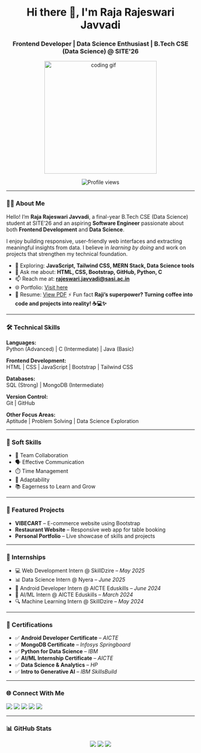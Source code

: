 <h1 align="center">Hi there 👋, I'm Raja Rajeswari Javvadi</h1>
<h3 align="center">Frontend Developer | Data Science Enthusiast | B.Tech CSE (Data Science) @ SITE'26</h3>

<p align="center">
  <img src="https://cdn.hashnode.com/res/hashnode/image/upload/v1681562508365/k96z0x3Vj.gif" width="300" alt="coding gif" />
</p>

<p align="center">
  <img src="https://komarev.com/ghpvc/?username=raja-rajeswari-javvadi&label=Profile%20views&color=0e75b6&style=flat" alt="Profile views" />
</p>

---

### 👩‍💻 About Me

Hello! I’m **Raja Rajeswari Javvadi**, a final-year B.Tech CSE (Data Science) student at SITE’26 and an aspiring **Software Engineer** passionate about both **Frontend Development** and **Data Science**.

I enjoy building responsive, user-friendly web interfaces and extracting meaningful insights from data. I believe in *learning by doing* and work on projects that strengthen my technical foundation.

- 🌱 Exploring: **JavaScript, Tailwind CSS, MERN Stack, Data Science tools**
- 💬 Ask me about: **HTML, CSS, Bootstrap, GitHub, Python, C**
- 📫 Reach me at: **rajeswari.javvadi@sasi.ac.in**
- 🌐 Portfolio: [Visit here](https://raja-rajeswari-javvadi.github.io/My-Portfolio/)
- 📄 Resume: [View PDF](https://ik.imagekit.io/fu4uxhoyq/WEB%20DEVELOPER.pdf?updatedAt=1740669345758)
⚡ Fun fact **Raji’s superpower? Turning coffee into code and projects into reality! ☕💻✨** 

---

### 🛠️ Technical Skills

**Languages:**  
Python (Advanced) | C (Intermediate) | Java (Basic)  

**Frontend Development:**  
HTML | CSS | JavaScript | Bootstrap | Tailwind CSS  

**Databases:**  
SQL (Strong) | MongoDB (Intermediate)  

**Version Control:**  
Git | GitHub  

**Other Focus Areas:**  
Aptitude | Problem Solving | Data Science Exploration

---

### 🌱 Soft Skills

- 🤝 Team Collaboration  
- 🗣️ Effective Communication  
- ⏱️ Time Management  
- 🔁 Adaptability  
- 📚 Eagerness to Learn and Grow  

---

### 🚀 Featured Projects

- **VIBECART** – E-commerce website using Bootstrap  
- **Restaurant Website** – Responsive web app for table booking  
- **Personal Portfolio** – Live showcase of skills and projects  

---

### 💼 Internships

- 💻 Web Development Intern @ SkillDzire – *May 2025*  
- 📊 Data Science Intern @ Nyera – *June 2025*  
- 📱 Android Developer Intern @ AICTE Eduskills – *June 2024*  
- 🤖 AI/ML Intern @ AICTE Eduskills – *March 2024*  
- 🔍 Machine Learning Intern @ SkillDzire – *May 2024*  

---

### 📜 Certifications

- ✅ **Android Developer Certificate** – *AICTE*
- ✅ **MongoDB Certificate** – *Infosys Springboard*
- ✅ **Python for Data Science** – *IBM*
- ✅ **AI/ML Internship Certificate** – *AICTE*
- ✅ **Data Science & Analytics** – *HP*
- ✅ **Intro to Generative AI** – *IBM SkillsBuild*

---

### 🌐 Connect With Me

<p align="left">
  <a href="https://linkedin.com/in/raja rajeswari javvadi" target="blank"><img src="https://img.shields.io/badge/LinkedIn-blue?style=for-the-badge&logo=linkedin" /></a>
  <a href="https://instagram.com/raji_javvadi3" target="blank"><img src="https://img.shields.io/badge/Instagram-E4405F?style=for-the-badge&logo=instagram&logoColor=white" /></a>
  <a href="https://www.codechef.com/users/rajarajeswari7" target="blank"><img src="https://img.shields.io/badge/Codechef-5B4638?style=for-the-badge&logo=codechef&logoColor=white" /></a>
  <a href="https://www.hackerrank.com/rajeswari_javva1" target="blank"><img src="https://img.shields.io/badge/HackerRank-2EC866?style=for-the-badge&logo=HackerRank&logoColor=white" /></a>
  <a href="https://www.leetcode.com/raja rajeswari javvadi" target="blank"><img src="https://img.shields.io/badge/LeetCode-FFA116?style=for-the-badge&logo=leetcode&logoColor=white" /></a>
</p>

---

### 📊 GitHub Stats

<p align="center">
  <img src="https://github-readme-stats.vercel.app/api?username=raja-rajeswari-javvadi&show_icons=true&theme=default" />
  <img src="https://github-readme-stats.vercel.app/api/top-langs?username=raja-rajeswari-javvadi&layout=compact&show_icons=true&theme=default" />
  <img src="https://github-readme-streak-stats.herokuapp.com/?user=raja-rajeswari-javvadi&theme=default" />
</p>

